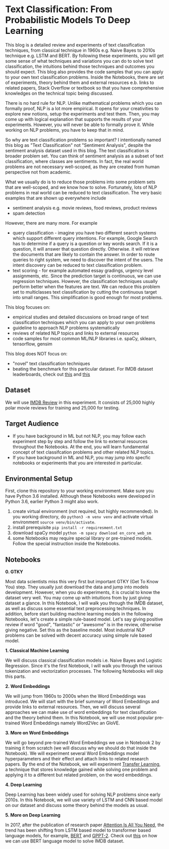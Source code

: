 # Text Classification: From Probabilistic Models To Deep Learning

This blog is a detailed review and experiments of text classification techniques, from classical technique in 1960s
e.g. Naive Bayes to 2010s technique e.g. LSTM and BERT. By following these experiments, you will
get some sense of what techniques and variations you can do to solve text classification, 
the intuitions behind those techniques and outcomes you should expect. 
This blog also provides the code samples that you can apply to your own text classification problems.
Inside the Notebooks, there are set of experiments, theory behind them and external resources
e.b. links to related papers, Stack Overflow or textbook so that you have
comprehensive knowledges on the technical topic being discussed.

There is no hard rule for NLP. Unlike mathematical problems which you can formally proof, NLP is a lot more empirical. 
It opens for your creativities to explore new notions, setup the experiments and test them.
Then, you may come up with logical explanation that supports the results of your experiments. 
However, you will never be able to formally prove it. While working on NLP problems, you have to keep that in mind.

So why are text classification problems so important? I intentionally named this blog as
"Text Classification" not "Sentiment Analysis", despite the sentiment
analysis dataset used in this blog. The text classification is broader problem set.
You can think of sentiment analysis as a subset of text classification, 
where classes are sentiments. In fact, the real world problems are not necessary 
well-scoped, as they are created from human perspective not from academic. 

What we usually do is to reduce those problems into
some problem sets that are well-scoped, and we know how to solve. Fortunately, lots of 
NLP problems in real world can be reduced to text classification. The very basic examples
that are shown up everywhere include
- sentiment analysis e.g. movie reviews, food reviews, product reviews
- spam detection

However, there are many more. For example
- query classification - imagine you have two different search systems which support different query intentions. For example, Google Search has to determine if a query is a question or key words search. If it is a question, it will answer that question directly. Otherwise. it will retrieve the documents that are likely to contain the answer. In order to route queries to right system, we need to discover the intent of the users. The intent discovery can be reduced to text classification problem.
- text scoring - for example automated essay gradings, urgency level assignments, etc. Since the prediction target is continuous, we can use regression techniques. However, the classification techniques usually perform better when the features are text. We can reduce this problem set to multiclasses text classification by cutting the continuous target into small ranges. This simplification is good enough for most problems.

This blog focuses on:

- empirical studies and detailed discussions on broad range of text classification techniques which you can apply to your own problems
- guideline to approach NLP problems systematically
- reviews of related NLP topics and links to external resources 
- code samples for most common ML/NLP libraries i.e. spaCy, sklearn, tensorflow, gensim 


This blog does NOT focus on:
- "novel" text classification techniques
- beating the benchmark for this particular dataset. For IMDB dataset leaderboards, check out [this](http://nlpprogress.com/english/sentiment_analysis.html) and [this](https://paperswithcode.com/sota/sentiment-analysis-on-imdb)


## Dataset
We will use [IMDB Review](http://ai.stanford.edu/~amaas/data/sentiment/) in this experiment. It consists of 25,000 highly polar movie reviews for training and 25,000 for testing. 



## Target Audience
- If you have background in ML but not NLP, you may follow each experiment step by step
and follow the link to external resources throughout the Notebooks. At the end, you will learn fundamental concept
of text classifcation problems and other related NLP topics.
- If you have background in ML and NLP, you may jump into specfic notebooks or experiments
that you are interested in particular.
    
## Environmental Setup
First, clone this repository to your working environment. Make sure you have Python 3.6 installed.
Although these Notebooks were developed in Python 3.6, earlier Python 3 might also work. 

1. create virtual environment (not required, but highly recommended). In you working directory,
do `python3 -m venv venv` and activate virtual environment `source venv/bin/activate`. 
2. install prerequisite `pip install -r requiresment.txt`
3. download spaCy model `python -m spacy download en_core_web_sm`
4. some Notebooks may require special library or pre-trained models. Follow the special instruction inside the Notebooks.


## Notebooks
    
**0. GTKY**

Most data scientists miss this very first but important GTKY (Get To Know You) step. 
They usually just download the data and jump into models development. 
However, when you do experiments, it is crucial to know the dataset very well. 
You may come up with intuitions from by just giving dataset a glance. In this Notebook, 
I will walk you through the IMDB dataset, as well as discuss some essential text preprocessing techniques. 
In addition, before start building machine learning models in the following Notebooks, let's create a simple 
rule-based model. Let's say giving positive review if word "good", "fantastic" or "awesome" is in the review, otherwise giving negative. 
Set this as the baseline model. Most industrial NLP problems can be solved with decent accuracy using simple rule based model.


**1. Classical Machine Learning**

We will discuss classical classification models i.e. Naive Bayes and Logistic Regression. Since it's the first Notebook, I will walk you through the various tokenization and vectorization processes. The following Notebooks will skip this parts.

**2. Word Embeddings**

We will jump from 1960s to 2000s when the Word Embeddings was introduced. We will start with the brief summary of Word Embeddings and provide links to external resources. Then, we will discuss several approaches we can make use of word embeddings for text classification and the theory behind them. In this Notebook, we will use most popular pre-trained Word Embeddings namely Word2Vec an GloVE.


**3. More on Word Embeddings**

We will go beyond pre-trained Word Embeddings we use in Notebook 2 by training it from scratch (we will discuss why we should do that inside the Notebook). We will experiment several Word Embeddings model hyperparameters and their effect and attach links to related research papers. By the end of the Notebook, we will experiment [Transfer Learning](https://en.wikipedia.org/wiki/Transfer_learning), a technique that stores knowledge gained while solving one problem and applying it to a different but related problem, on the word embeddings.


**4. Deep Learning**

Deep Learning has been widely used for solving NLP problems since early 2010s. In this Notebook, we will use variety of LSTM and CNN based model on our dataset and discuss some theory behind the models as usual.

**5. More on Deep Learning**

In 2017, after the publication of research paper [Attention Is All You Need](https://arxiv.org/abs/1706.03762), the trend has been shifting from LSTM based model to transformer based language models, for example, [BERT](https://arxiv.org/abs/1810.04805) and [GPPT-2](https://cdn.openai.com/better-language-models/language_models_are_unsupervised_multitask_learners.pdf). Check out [this](https://github.com/google-research/bert/blob/master/predicting_movie_reviews_with_bert_on_tf_hub.ipynb) on how we can use BERT language model to solve IMDB dataset.


